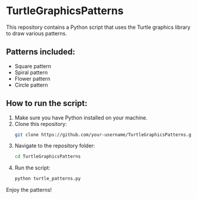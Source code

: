 # TurtleGraphicsPatterns

This repository contains a Python script that uses the Turtle graphics library to draw various patterns.

## Patterns included:
- Square pattern
- Spiral pattern
- Flower pattern
- Circle pattern

## How to run the script:
1. Make sure you have Python installed on your machine.
2. Clone this repository:
    ```sh
    git clone https://github.com/your-username/TurtleGraphicsPatterns.git
    ```
3. Navigate to the repository folder:
    ```sh
    cd TurtleGraphicsPatterns
    ```
4. Run the script:
    ```sh
    python turtle_patterns.py
    ```

Enjoy the patterns!
